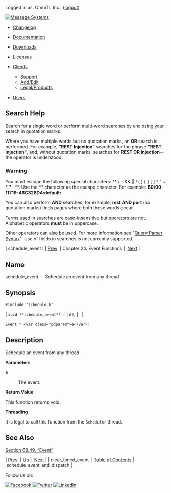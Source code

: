 Logged in as: OmniTI, Inc.  ([logout](https://support.messagesystems.com/logout.php))

[![Message Systems](https://support.messagesystems.com/images/ms-white205.png)](https://support.messagesystems.com/start.php) 

*   [Changelog](https://support.messagesystems.com/start.php?show=changelog)
*   [Documentation](https://support.messagesystems.com/docs/)
*   [Downloads](https://support.messagesystems.com/start.php)

*   [Licenses](https://support.messagesystems.com/license_summary.php)
*   <a href="">Clients</a>
    *   [Support](https://support.messagesystems.com/cs.php)
    *   [Add/Edit](https://support.messagesystems.com/edit_client.php)
    *   [Legal/Products](https://support.messagesystems.com/edit_products.php)
*   [Users](https://support.messagesystems.com/edit_customer.php)

## Search Help

Search for a single word or perform multi-word searches by enclosing your search in quotation marks.

Where you have multiple words but no quotation marks, an **OR** search is performed. For example, **"REST Injection"** searches for the phrase **"REST Injection"**, and, without quotation marks, searches for **REST OR Injection**--the operator is understood.

### Warning

You must escape the following special characters: **+ - && || ! ( ) { } [ ] ^ " ~ * ? : \**. Use the **\** character as the escape character. For example: **B0/00-11719-46C328D4\:default\:**

You can also perform **AND** searches, for example, **rest AND port** (no quotation marks) finds pages where both these words occur.

Terms used in searches are case-insensitive but operators are not. Alphabetic operators **must** be in uppercase.

Other operators can also be used. For more information see "[Query Parser Syntax](https://lucene.apache.org/core/old_versioned_docs/versions/3_0_0/queryparsersyntax.html)". Use of fields in searches is not currently supported.

| schedule_event |
| [Prev](apis.clear_timed_event.php)  | Chapter 24. Event Functions |  [Next](apis.schedule_event_and_dispatch.php) |

<a name="apis.schedule_event"></a>
## Name

schedule_event — Schedule an event from any thread

## Synopsis

`#include "schedule.h"`

| `void **schedule_event** (` | <var class="pdparam">e</var>`)`; |   |

`Event * <var class="pdparam">e</var>`;<a name="idp24429280"></a>
## Description

Schedule an event from any thread.

**Parameters**

<dl class="variablelist">

<dt>e</dt>

<dd>

The event.

</dd>

</dl>

**Return Value**

This function returns void.

**Threading**

It is legal to call this function from the `Scheduler` thread.

<a name="idp24435664"></a>
## See Also

[Section 68.49, “Event”](structs.event.php "68.49. Event")

| [Prev](apis.clear_timed_event.php)  | [Up](event.php) |  [Next](apis.schedule_event_and_dispatch.php) |
| clear_timed_event  | [Table of Contents](index.php) |  schedule_event_and_dispatch |

Follow us on:

[![Facebook](https://support.messagesystems.com/images/icon-facebook.png)](http://www.facebook.com/messagesystems) [![Twitter](https://support.messagesystems.com/images/icon-twitter.png)](http://twitter.com/#!/MessageSystems) [![LinkedIn](https://support.messagesystems.com/images/icon-linkedin.png)](http://www.linkedin.com/company/message-systems)